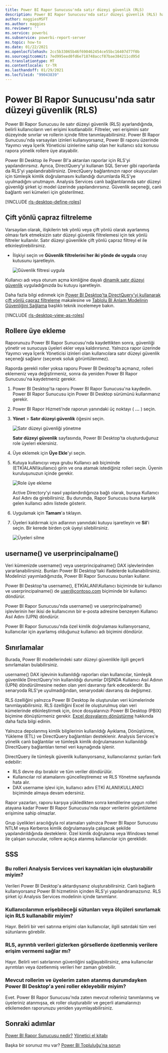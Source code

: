 ```yaml
---
title: Power BI Rapor Sunucusu'nda satır düzeyi güvenlik (RLS)
description: Power BI Rapor Sunucusu'nda satır düzeyi güvenlik (RLS) hakkında bilgi edinin.
author: maggiesMSFT
ms.author: maggies
ms.reviewer: ''
ms.service: powerbi
ms.subservice: powerbi-report-server
ms.topic: how-to
ms.date: 01/22/2021
ms.openlocfilehash: 2cc5b33065b46f690462454ce55bc16407d77f0b
ms.sourcegitcommit: 7ed995eed0fd6e718748accf87bae384211cd95d
ms.translationtype: MT
ms.contentlocale: tr-TR
ms.lasthandoff: 01/29/2021
ms.locfileid: "99043839"
---
```

# <a name="row-level-security-rls-in-power-bi-report-server"></a>Power BI Rapor Sunucusu'nda satır düzeyi güvenlik (RLS)

Power BI Rapor Sunucusu ile satır düzeyi güvenlik (RLS) ayarlandığında, belirli kullanıcıların veri erişimi kısıtlanabilir. Filtreler, veri erişimini satır düzeyinde sınırlar ve rollerin içinde filtre tanımlayabilirsiniz.  Power BI Rapor Sunucusu'nda varsayılan izinleri kullanıyorsanız, Power BI raporu üzerinde Yayımcı veya İçerik Yöneticisi izinlerine sahip olan her kullanıcı söz konusu rapora yönelik rollere üye atayabilir.    

Power BI Desktop ile Power BI'a aktarılan raporlar için RLS'yi yapılandırırsınız. Ayrıca, DirectQuery'yi kullanan SQL Server gibi raporlarda da RLS'yi yapılandırabilirsiniz.  DirectQuery bağlantınızın rapor okuyucuları için tümleşik kimlik doğrulamasını kullandığı durumlarda RLS'ye uyulmadığını unutmayın. Analysis Services canlı bağlantılarında satır düzeyi güvenliği şirket içi model üzerinde yapılandırırsınız. Güvenlik seçeneği, canlı bağlantı veri kümeleri için gösterilmez. 

[!INCLUDE [rls-desktop-define-roles](../includes/rls-desktop-define-roles.md)]

## <a name="bidirectional-cross-filtering"></a>Çift yönlü çapraz filtreleme

Varsayılan olarak, ilişkilerin tek yönlü veya çift yönlü olarak ayarlanmış olması fark etmeksizin satır düzeyi güvenlik filtrelemesi için tek yönlü filtreler kullanılır. Satır düzeyi güvenlikle çift yönlü çapraz filtreyi el ile etkinleştirebilirsiniz.

- İlişkiyi seçin ve **Güvenlik filtrelerini her iki yönde de uygula** onay kutusunu işaretleyin. 

    ![Güvenlik filtresi uygula](media/row-level-security-report-server/rls-apply-security-filter.png)

Kullanıcı adı veya oturum açma kimliğine dayalı [dinamik satır düzeyi güvenlik](/analysis-services/tutorial-tabular-1200/supplemental-lesson-implement-dynamic-security-by-using-row-filters) uyguladığınızda bu kutuyu işaretleyin. 

Daha fazla bilgi edinmek için [Power BI Desktop'ta DirectQuery'yi kullanarak çift yönlü çapraz filtreleme](../transform-model/desktop-bidirectional-filtering.md) makalesine ve [Tablolu BI Anlam Modelinin Güvenliğini Sağlama](https://download.microsoft.com/download/D/2/0/D20E1C5F-72EA-4505-9F26-FEF9550EFD44/Securing%20the%20Tabular%20BI%20Semantic%20Model.docx) başlıklı teknik incelemeye bakın.

[!INCLUDE [rls-desktop-view-as-roles](../includes/rls-desktop-view-as-roles.md)]


## <a name="add-members-to-roles"></a>Rollere üye ekleme 

Raporunuzu Power BI Rapor Sunucusu'nda kaydettikten sonra, güvenliği yönetir ve sunucuya üyeleri ekler veya kaldırırsınız. Yalnızca rapor üzerinde Yayımcı veya İçerik Yöneticisi izinleri olan kullanıcılara satır düzeyi güvenlik seçeneği sağlanır (seçenek soluk görüntülenmez).

 Raporda gerekli roller yoksa raporu Power BI Desktop'ta açmanız, rolleri eklemeniz veya değiştirmeniz, sonra da yeniden Power BI Rapor Sunucusu'na kaydetmeniz gerekir. 

1. Power BI Desktop'ta raporu Power BI Rapor Sunucusu'na kaydedin. Power BI Rapor Sunucusu için Power BI Desktop sürümünü kullanmanız gerekir.
2. Power BI Rapor Hizmeti’nde raporun yanındaki üç noktayı ( **…** ) seçin. 

3. **Yönet** > **Satır düzeyi güvenlik** öğesini seçin. 

     ![Satır düzeyi güvenliği yönetme](media/row-level-security-report-server/power-bi-report-server-rls-dialog.png)

    **Satır düzeyi güvenlik** sayfasında, Power BI Desktop'ta oluşturduğunuz role üyeleri eklersiniz.

5. Üye eklemek için **Üye Ekle**'yi seçin.

1. Kutuya kullanıcıyı veya grubu Kullanıcı adı biçiminde (ETKİALANI\kullanıcı) girin ve ona atamak istediğiniz rolleri seçin. Üyenin kuruluşunuzun içinde gerekir.   

    ![Role üye ekleme](media/row-level-security-report-server/power-bi-report-server-add-members.png)

    Active Directory'yi nasıl yapılandırdığınıza bağlı olarak, buraya Kullanıcı Asıl Adını da girebilirsiniz. Bu durumda, Rapor Sunucusu buna karşılık gelen kullanıcı adını listede gösterir.

1. Uygulamak için **Tamam**'a tıklayın.   

8. Üyeleri kaldırmak için adlarının yanındaki kutuyu işaretleyin ve **Sil**'i seçin.  Bir kerede birden çok üyeyi silebilirsiniz. 

    ![Üyeleri silme](media/row-level-security-report-server/power-bi-report-server-delete-members.png)


## <a name="username-and-userprincipalname"></a>username() ve userprincipalname()

Veri kümenizde username() veya userprincipalname() DAX işlevlerinden yararlanabilirsiniz. Bunları Power BI Desktop'taki ifadelerde kullanabilirsiniz. Modelinizi yayımladığınızda, Power BI Rapor Sunucusu bunları kullanır.

Power BI Desktop'ta username(), ETKİALANI\Kullanıcı biçiminde bir kullanıcı ve userprincipalname() de user@contoso.com biçiminde bir kullanıcı döndürür.

Power BI Rapor Sunucusu'nda username() ve userprincipalname() işlevlerinin her ikisi de kullanıcının bir e-posta adresine benzeyen Kullanıcı Asıl Adını (UPN) döndürür.

Power BI Rapor Sunucusu'nda özel kimlik doğrulaması kullanıyorsanız, kullanıcılar için ayarlamış olduğunuz kullanıcı adı biçimini döndürür.  

## <a name="limitations"></a>Sınırlamalar 

Burada, Power BI modellerindeki satır düzeyi güvenlikle ilgili geçerli sınırlamaları bulabilirsiniz. 

username() DAX işlevinin kullanıldığı raporları olan kullanıcılar, tümleşik güvenlikle DirectQuery'nin kullanıldığı durumlar DIŞINDA Kullanıcı Asıl Adının (UPN) döndürülmesine neden olan yeni davranışı fark edeceklerdir.  Bu senaryoda RLS'ye uyulmadığından, senaryodaki davranış da değişmez.

RLS özelliğini yalnızca Power BI Desktop ile oluşturulan veri kümelerinde tanımlayabilirsiniz. RLS özelliğini Excel ile oluşturulmuş olan veri kümelerinde etkinleştirmek için, önce dosyalarınızı Power BI Desktop (PBIX) biçimine dönüştürmeniz gerekir. [Excel dosyalarını dönüştürme](../connect-data/desktop-import-excel-workbooks.md) hakkında daha fazla bilgi edinin.

Yalnızca depolanmış kimlik bilgilerinin kullanıldığı Ayıklama, Dönüştürme, Yükleme (ETL) ve DirectQuery bağlantıları desteklenir. Analysis Services'e yönelik canlı bağlantılar ve tümleşik kimlik doğrulamasının kullanıldığı DirectQuery bağlantıları temel veri kaynağında işlenir. 

DirectQuery ile tümleşik güvenlik kullanıyorsanız, kullanıcılarınız şunları fark edebilir:
- RLS devre dışı bırakılır ve tüm veriler döndürülür.
- Kullanıcılar rol atamalarını güncelleştiremez ve RLS Yönetme sayfasında hata alır.
- DAX username işlevi için, kullanıcı adını ETKİ ALANI\KULLANICI biçiminde almaya devam edersiniz. 

Rapor yazarları, raporu karşıya yükledikten sonra kendilerine uygun rolleri atayana kadar Power BI Rapor Sunucusu'nda rapor verilerini görüntüleme erişimine sahip olmazlar. 

Grup üyelikleri aracılığıyla rol atamaları yalnızca Power BI Rapor Sunucusu NTLM veya Kerberos kimlik doğrulamasıyla çalışacak şekilde yapılandırıldığında desteklenir. Özel kimlik doğrulama veya Windows temel ile çalışan sunucular, rollere açıkça atanmış kullanıcılar için gereklidir.
 

## <a name="faq"></a>SSS 

### <a name="can-i-create-these-roles-for-analysis-services-data-sources"></a>Bu rolleri Analysis Services veri kaynakları için oluşturabilir miyim? 

Verileri Power BI Desktop'a aktardıysanız oluşturabilirsiniz. Canlı bağlantı kullanıyorsanız Power BI hizmetinin içinden RLS'yi yapılandıramazsınız. RLS şirket içi Analysis Services modelinin içinde tanımlanır. 

### <a name="can-i-use-rls-to-limit-the-columns-or-measures-accessible-by-my-users"></a>Kullanıcılarımın erişebileceği sütunları veya ölçüleri sınırlamak için RLS kullanabilir miyim? 

Hayır. Belirli bir veri satırına erişimi olan kullanıcılar, ilgili satırdaki tüm veri sütunlarını görebilir. 

### <a name="does-rls-let-me-hide-detailed-data-but-give-access-to-data-summarized-in-visuals"></a>RLS, ayrıntılı verileri gizlerken görsellerde özetlenmiş verilere erişim vermemi sağlar mı? 

Hayır. Belirli veri satırlarının güvenliğini sağlayabilirsiniz, ama kullanıcılar ayrıntıları veya özetlenmiş verileri her zaman görebilir. 

### <a name="can-i-add-new-roles-in-power-bi-desktop-if-i-already-have-existing-roles-and-members-assigned"></a>Mevcut rollerim ve üyelerim zaten atanmış durumdayken Power BI Desktop'a yeni roller ekleyebilir miyim? 

Evet. Power BI Rapor Sunucusu'nda zaten mevcut rolleriniz tanımlanmış ve üyeleriniz atanmışsa, ek roller oluşturabilir ve geçerli atamalarınızı etkilemeden raporunuzu yeniden yayımlayabilirsiniz. 
 

## <a name="next-steps"></a>Sonraki adımlar

[Power BI Rapor Sunucusu nedir?](get-started.md) 
[Yönetici el kitabı](admin-handbook-overview.md)  

Başka bir sorunuz mu var? [Power BI Topluluğu'na sorun](https://community.powerbi.com/)
